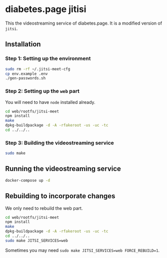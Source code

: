# diabetes.page jitisi

This the videostreaming service of diabetes.page. It is a modified version of `jitsi`.

## Installation

### Step 1: Setting up the environment

```bash
sudo rm -rf ~/.jitsi-meet-cfg
cp env.example .env
./gen-passwords.sh
```

### Step 2: Setting up the `web` part

You will need to have `node` installed already.

```bash
cd web/rootfs/jitsi-meet
npm install
make
dpkg-buildpackage -d -A -rfakeroot -us -uc -tc
cd ../../..
```

### Step 3: Building the videostreaming service
```bash
sudo make
```

## Running the videostreaming service

```bash
docker-compose up -d
```

## Rebuilding to incorporate changes

We only need to rebuild the web part.

```bash
cd web/rootfs/jitsi-meet
npm install
make
dpkg-buildpackage -d -A -rfakeroot -us -uc -tc
cd ../../..
sudo make JITSI_SERVICES=web
```

Sometimes you may need `sudo make JITSI_SERVICES=web FORCE_REBUILD=1`.